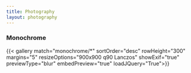 ```yaml
---
title: Photography
layout: photography
---
```

###  Monochrome 

{{< gallery match="monochrome/*" sortOrder="desc" rowHeight="300" margins="5" resizeOptions="900x900 q90 Lanczos" showExif="true" previewType="blur" embedPreview="true" loadJQuery="True">}}

